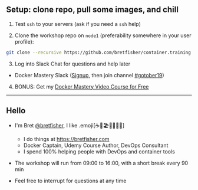 ## Setup: clone repo, pull some images, and chill

1. Test `ssh` to your servers (ask if you need a `ssh` help)

2. Clone the workshop repo on `node1` (preferability somewhere in your user profile): 
```bash
git clone --recursive https://github.com/bretfisher/container.training.git
```

3. Log into Slack Chat for questions and help later
  - Docker Mastery Slack ([Signup](https://chat.dockermastery.com), then join channel [#gotober19](https://dockermastery.slack.com/messages/CPC8ML6PJ/))

4. BONUS: Get my [Docker Mastery Video Course for Free](https://www.udemy.com/docker-mastery/?couponCode=GOTOBER19)
  
---

## Hello

 - I'm Bret [@bretfisher](https://twitter.com/bretfisher), I like .emoji[☕🥂🏖️🥃🏋️‍♂️🐳]
   - I do things at https://bretfisher.com
   - Docker Captain, Udemy Course Author, DevOps Consultant
   - I spend 100% helping people with DevOps and container tools

- The workshop will run from 09:00 to 16:00, with a short break every 90 min

- Feel free to interrupt for questions at any time


